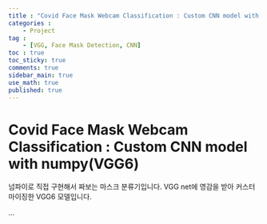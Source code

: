 ```yaml
---
title : "Covid Face Mask Webcam Classification : Custom CNN model with numpy(VGG6)"
categories :
    - Project
tag :
    - [VGG, Face Mask Detection, CNN]
toc : true
toc_sticky: true 
comments: true
sidebar_main: true
use_math: true
published: true
---
```


# Covid Face Mask Webcam Classification : Custom CNN model with numpy(VGG6)

넘파이로 직접 구현해서 짜보는 마스크 분류기입니다.
VGG net에 영감을 받아 커스터마이징한 VGG6 모델입니다.
<br>

...